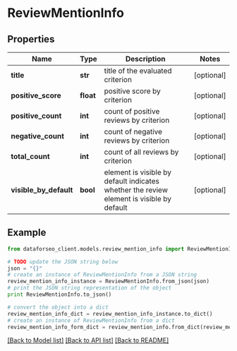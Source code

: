 # ReviewMentionInfo


## Properties

Name | Type | Description | Notes
------------ | ------------- | ------------- | -------------
**title** | **str** | title of the evaluated criterion | [optional] 
**positive_score** | **float** | positive score by criterion | [optional] 
**positive_count** | **int** | count of positive reviews by criterion | [optional] 
**negative_count** | **int** | count of negative reviews by criterion | [optional] 
**total_count** | **int** | count of all reviews by criterion | [optional] 
**visible_by_default** | **bool** | element is visible by default indicates whether the review element is visible by default | [optional] 

## Example

```python
from dataforseo_client.models.review_mention_info import ReviewMentionInfo

# TODO update the JSON string below
json = "{}"
# create an instance of ReviewMentionInfo from a JSON string
review_mention_info_instance = ReviewMentionInfo.from_json(json)
# print the JSON string representation of the object
print ReviewMentionInfo.to_json()

# convert the object into a dict
review_mention_info_dict = review_mention_info_instance.to_dict()
# create an instance of ReviewMentionInfo from a dict
review_mention_info_form_dict = review_mention_info.from_dict(review_mention_info_dict)
```
[[Back to Model list]](../README.md#documentation-for-models) [[Back to API list]](../README.md#documentation-for-api-endpoints) [[Back to README]](../README.md)


